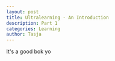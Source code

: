 ```yaml
---
layout: post
title: Ultralearning - An Introduction
description: Part 1
categories: Learning
author: Tasja
---
```



It's a good bok yo
